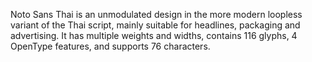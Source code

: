 Noto Sans Thai is an unmodulated design in the more modern loopless variant of the Thai script, mainly suitable for headlines, packaging and advertising. It has multiple weights and widths, contains 116 glyphs, 4 OpenType features, and supports 76 characters.